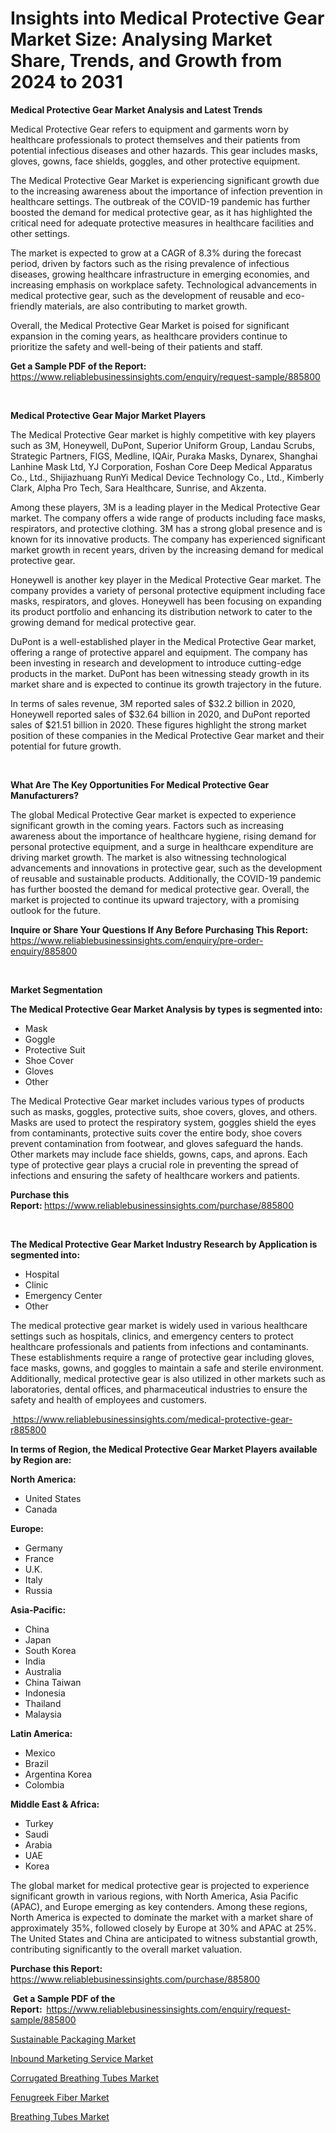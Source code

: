 <p><h1>Insights into Medical Protective Gear Market Size: Analysing Market Share, Trends, and Growth from 2024 to 2031</h1></p><p><strong>Medical Protective Gear Market Analysis and Latest Trends</strong></p>
<p><p>Medical Protective Gear refers to equipment and garments worn by healthcare professionals to protect themselves and their patients from potential infectious diseases and other hazards. This gear includes masks, gloves, gowns, face shields, goggles, and other protective equipment.</p><p>The Medical Protective Gear Market is experiencing significant growth due to the increasing awareness about the importance of infection prevention in healthcare settings. The outbreak of the COVID-19 pandemic has further boosted the demand for medical protective gear, as it has highlighted the critical need for adequate protective measures in healthcare facilities and other settings.</p><p>The market is expected to grow at a CAGR of 8.3% during the forecast period, driven by factors such as the rising prevalence of infectious diseases, growing healthcare infrastructure in emerging economies, and increasing emphasis on workplace safety. Technological advancements in medical protective gear, such as the development of reusable and eco-friendly materials, are also contributing to market growth.</p><p>Overall, the Medical Protective Gear Market is poised for significant expansion in the coming years, as healthcare providers continue to prioritize the safety and well-being of their patients and staff.</p></p>
<p><strong>Get a Sample PDF of the Report:&nbsp;</strong> <a href="https://www.reliablebusinessinsights.com/enquiry/request-sample/885800">https://www.reliablebusinessinsights.com/enquiry/request-sample/885800</a></p>
<p>&nbsp;</p>
<p><strong>Medical Protective Gear Major Market Players</strong></p>
<p><p>The Medical Protective Gear market is highly competitive with key players such as 3M, Honeywell, DuPont, Superior Uniform Group, Landau Scrubs, Strategic Partners, FIGS, Medline, IQAir, Puraka Masks, Dynarex, Shanghai Lanhine Mask Ltd, YJ Corporation, Foshan Core Deep Medical Apparatus Co., Ltd., Shijiazhuang RunYi Medical Device Technology Co., Ltd., Kimberly Clark, Alpha Pro Tech, Sara Healthcare, Sunrise, and Akzenta.</p><p>Among these players, 3M is a leading player in the Medical Protective Gear market. The company offers a wide range of products including face masks, respirators, and protective clothing. 3M has a strong global presence and is known for its innovative products. The company has experienced significant market growth in recent years, driven by the increasing demand for medical protective gear.</p><p>Honeywell is another key player in the Medical Protective Gear market. The company provides a variety of personal protective equipment including face masks, respirators, and gloves. Honeywell has been focusing on expanding its product portfolio and enhancing its distribution network to cater to the growing demand for medical protective gear.</p><p>DuPont is a well-established player in the Medical Protective Gear market, offering a range of protective apparel and equipment. The company has been investing in research and development to introduce cutting-edge products in the market. DuPont has been witnessing steady growth in its market share and is expected to continue its growth trajectory in the future.</p><p>In terms of sales revenue, 3M reported sales of $32.2 billion in 2020, Honeywell reported sales of $32.64 billion in 2020, and DuPont reported sales of $21.51 billion in 2020. These figures highlight the strong market position of these companies in the Medical Protective Gear market and their potential for future growth.</p></p>
<p>&nbsp;</p>
<p><strong>What Are The Key Opportunities For Medical Protective Gear Manufacturers?</strong></p>
<p><p>The global Medical Protective Gear market is expected to experience significant growth in the coming years. Factors such as increasing awareness about the importance of healthcare hygiene, rising demand for personal protective equipment, and a surge in healthcare expenditure are driving market growth. The market is also witnessing technological advancements and innovations in protective gear, such as the development of reusable and sustainable products. Additionally, the COVID-19 pandemic has further boosted the demand for medical protective gear. Overall, the market is projected to continue its upward trajectory, with a promising outlook for the future.</p></p>
<p><strong>Inquire or Share Your Questions If Any Before Purchasing This Report:</strong> <a href="https://www.reliablebusinessinsights.com/enquiry/pre-order-enquiry/885800">https://www.reliablebusinessinsights.com/enquiry/pre-order-enquiry/885800</a></p>
<p>&nbsp;</p>
<p><strong>Market Segmentation</strong></p>
<p><strong>The Medical Protective Gear Market Analysis by types is segmented into:</strong></p>
<p><ul><li>Mask</li><li>Goggle</li><li>Protective Suit</li><li>Shoe Cover</li><li>Gloves</li><li>Other</li></ul></p>
<p><p>The Medical Protective Gear market includes various types of products such as masks, goggles, protective suits, shoe covers, gloves, and others. Masks are used to protect the respiratory system, goggles shield the eyes from contaminants, protective suits cover the entire body, shoe covers prevent contamination from footwear, and gloves safeguard the hands. Other markets may include face shields, gowns, caps, and aprons. Each type of protective gear plays a crucial role in preventing the spread of infections and ensuring the safety of healthcare workers and patients.</p></p>
<p><strong>Purchase this Report:&nbsp;</strong><a href="https://www.reliablebusinessinsights.com/purchase/885800">https://www.reliablebusinessinsights.com/purchase/885800</a></p>
<p>&nbsp;</p>
<p><strong>The Medical Protective Gear Market Industry Research by Application is segmented into:</strong></p>
<p><ul><li>Hospital</li><li>Clinic</li><li>Emergency Center</li><li>Other</li></ul></p>
<p><p>The medical protective gear market is widely used in various healthcare settings such as hospitals, clinics, and emergency centers to protect healthcare professionals and patients from infections and contaminants. These establishments require a range of protective gear including gloves, face masks, gowns, and goggles to maintain a safe and sterile environment. Additionally, medical protective gear is also utilized in other markets such as laboratories, dental offices, and pharmaceutical industries to ensure the safety and health of employees and customers.</p></p>
<p><a href="https://www.reliablebusinessinsights.com/medical-protective-gear-r885800">&nbsp;https://www.reliablebusinessinsights.com/medical-protective-gear-r885800</a></p>
<p><strong>In terms of Region, the Medical Protective Gear Market Players available by Region are:</strong></p>
<p>
    <p> <strong> North America: </strong>
        <ul>
            <li>United States</li>
            <li>Canada</li>
        </ul>
        </p> 
    <p> <strong> Europe: </strong>
        <ul>
            <li>Germany</li>
            <li>France</li>
            <li>U.K.</li>
            <li>Italy</li>
            <li>Russia</li>
        </ul>
        </p> 
    <p> <strong> Asia-Pacific: </strong>
        <ul>
            <li>China</li>
            <li>Japan</li>
            <li>South Korea</li>
            <li>India</li>
            <li>Australia</li>
            <li>China Taiwan</li>
            <li>Indonesia</li>
            <li>Thailand</li>
            <li>Malaysia</li>
        </ul>
        </p> 
    <p> <strong> Latin America: </strong>
        <ul>
            <li>Mexico</li>
            <li>Brazil</li>
            <li>Argentina Korea</li>
            <li>Colombia</li>
        </ul>
        </p> 
    <p> <strong> Middle East & Africa: </strong>
        <ul>
            <li>Turkey</li>
            <li>Saudi</li>
            <li>Arabia</li>
            <li>UAE</li>
            <li>Korea</li>
        </ul>
    </p>
    </p>
<p><p>The global market for medical protective gear is projected to experience significant growth in various regions, with North America, Asia Pacific (APAC), and Europe emerging as key contenders. Among these regions, North America is expected to dominate the market with a market share of approximately 35%, followed closely by Europe at 30% and APAC at 25%. The United States and China are anticipated to witness substantial growth, contributing significantly to the overall market valuation.</p></p>
<p><strong>Purchase this Report: </strong><a href="https://www.reliablebusinessinsights.com/purchase/885800">https://www.reliablebusinessinsights.com/purchase/885800</a></p>
<p>&nbsp;<strong>Get a Sample PDF of the Report:&nbsp;&nbsp;</strong><a href="https://www.reliablebusinessinsights.com/enquiry/request-sample/885800">https://www.reliablebusinessinsights.com/enquiry/request-sample/885800</a></p>
<p><strong></strong></p>
<p><p><a href="https://www.linkedin.com/pulse/deep-dive-sustainable-packaging-market-itstrends-segmentation-omq5e?trackingId=KLhQ4yujSx2M6WLZpFvRCw%3D%3D">Sustainable Packaging Market</a></p><p><a href="https://issuu.com/reportprime-2/docs/inbound-marketing-service-market-size-2030.pptx">Inbound Marketing Service Market</a></p><p><a href="https://github.com/lairestrong/Market-Research-Report-List-1/blob/main/corrugated-breathing-tubes-market.md">Corrugated Breathing Tubes Market</a></p><p><a href="https://www.linkedin.com/pulse/fenugreek-fiber-market-size-growing-cagr-147-report-2odlc?trackingId=BB6aFbZ0Qeu7zZT0l6zbtw%3D%3D">Fenugreek Fiber Market</a></p><p><a href="https://github.com/drzsklfn31/Market-Research-Report-List-1/blob/main/breathing-tubes-market.md">Breathing Tubes Market</a></p></p>